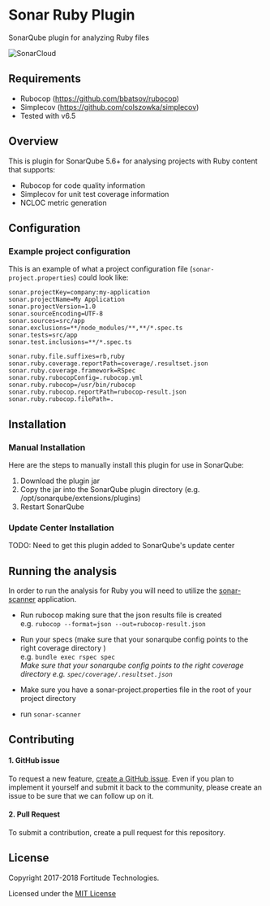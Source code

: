 # Sonar Ruby Plugin
SonarQube plugin for analyzing Ruby files

![SonarCloud](https://sonarcloud.io/api/project_badges/measure?project=com.fortitudetec.sonar%3Asonar-ruby-plugin&metric=alert_status)

## Requirements
* Rubocop (https://github.com/bbatsov/rubocop)
* Simplecov (https://github.com/colszowka/simplecov)
* Tested with v6.5

## Overview
This is plugin for SonarQube 5.6+ for analysing projects with Ruby content that supports:

* Rubocop for code quality information
* Simplecov for unit test coverage information
* NCLOC metric generation

## Configuration

### Example project configuration
This is an example of what a project configuration file (`sonar-project.properties`) could look like:
```
sonar.projectKey=company:my-application
sonar.projectName=My Application
sonar.projectVersion=1.0
sonar.sourceEncoding=UTF-8
sonar.sources=src/app
sonar.exclusions=**/node_modules/**,**/*.spec.ts
sonar.tests=src/app
sonar.test.inclusions=**/*.spec.ts

sonar.ruby.file.suffixes=rb,ruby
sonar.ruby.coverage.reportPath=coverage/.resultset.json
sonar.ruby.coverage.framework=RSpec
sonar.ruby.rubocopConfig=.rubocop.yml
sonar.ruby.rubocop=/usr/bin/rubocop
sonar.ruby.rubocop.reportPath=rubocop-result.json
sonar.ruby.rubocop.filePath=.
```

## Installation

### Manual Installation
Here are the steps to manually install this plugin for use in SonarQube:

 1. Download the plugin jar
 2. Copy the jar into the SonarQube plugin directory (e.g. /opt/sonarqube/extensions/plugins)
 3. Restart SonarQube
 
### Update Center Installation
TODO: Need to get this plugin added to SonarQube's update center
 
## Running the analysis
In order to run the analysis for Ruby you will need to utilize the [sonar-scanner](https://docs.sonarqube.org/display/SCAN/Analyzing+with+SonarQube+Scanner) application.

* Run rubocop making sure that the json results file is created   
    e.g. `rubocop --format=json --out=rubocop-result.json`  
    
* Run your specs (make sure that your sonarqube config points to the right coverage directory )  
    e.g. `bundle exec rspec spec`  
    *Make sure that your sonarqube config points to the right coverage directory e.g. `spec/coverage/.resultset.json`*
    
* Make sure you have a sonar-project.properties file in the root of your project directory  
* run `sonar-scanner` 

## Contributing
#### 1. GitHub issue
To request a new feature, [create a GitHub issue](https://github.com/fortitudetec/sonar-ruby-plugin/issues/new). Even if you plan to implement it yourself and submit it back to the community, please create an issue to be sure that we can follow up on it.

#### 2. Pull Request
To submit a contribution, create a pull request for this repository.

## License

Copyright 2017-2018 Fortitude Technologies.

Licensed under the [MIT License](https://en.wikipedia.org/wiki/MIT_License)